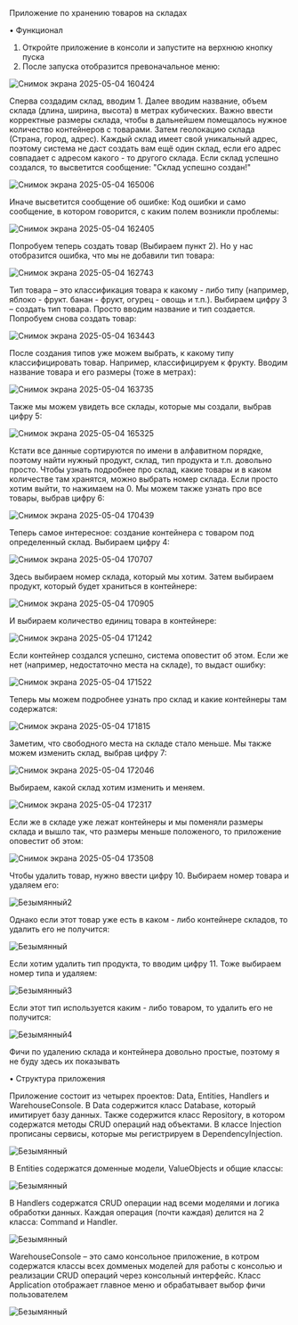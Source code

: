 Приложение по хранению товаров на складах

• Функционал

1. Откройте приложение в консоли и запустите на верхнюю кнопку пуска
2. После запуска отобразится превоначальное меню:


![Снимок экрана 2025-05-04 160424](https://github.com/user-attachments/assets/72bd886a-29ba-4359-999f-5320c220b300)

Сперва создадим склад, вводим 1. Далее вводим название, объем склада (длина, ширина, высота) в метрах кубических. Важно ввести корректные размеры склада, чтобы в дальнейшем помещалось нужное количество контейнеров с товарами.
Затем геолокацию склада (Страна, город, адрес). Каждый склад имеет свой уникальный адрес, поэтому система не даст создать вам ещё один склад, если его адрес совпадает с адресом какого - то другого склада.
Если склад успешно создался, то высветится сообщение: "Склад успешно создан!"

![Снимок экрана 2025-05-04 165006](https://github.com/user-attachments/assets/ecab2253-23bc-40b2-8eaa-3a6cbe71a8c1)

Иначе высветится сообщение об ошибке: Код ошибки и само сообщение, в котором говорится, с каким полем возникли проблемы:

![Снимок экрана 2025-05-04 162405](https://github.com/user-attachments/assets/c5f5a86c-9f76-4fd4-858d-400185ffe292)

Попробуем теперь создать товар (Выбираем пункт 2). Но у нас отобразится ошибка, что мы не добавили тип товара:

![Снимок экрана 2025-05-04 162743](https://github.com/user-attachments/assets/1b7cf5bc-5abe-41d1-8c9b-f6772a4dbbb1)

Тип товара – это классификация товара к какому - либо типу (например, яблоко - фрукт. банан - фрукт, огурец - овощь и т.п.). Выбираем цифру 3 – создать тип товара. Просто вводим название и тип создается.
Попробуем снова создать товар:

![Снимок экрана 2025-05-04 163443](https://github.com/user-attachments/assets/9b3a5ceb-f2c6-40dd-bbdc-0921d4e3fe9d)

После создания типов уже можем выбрать, к какому типу классифицировать товар. Например, классифицируем к фрукту. Вводим название товара и его размеры (тоже в метрах):

![Снимок экрана 2025-05-04 163735](https://github.com/user-attachments/assets/2d20d788-67fe-4ca9-a588-be027ea445e6)

Также мы можем увидеть все склады, которые мы создали, выбрав цифру 5:

![Снимок экрана 2025-05-04 165325](https://github.com/user-attachments/assets/7bfce54e-598f-495d-bc5b-bcb8d145c546)

Кстати все данные сортируются по имени в алфавитном порядке, поэтому найти нужный продукт, склад, тип продукта и т.п. довольно просто. Чтобы узнать подробнее про склад, какие товары и в каком количестве там хранятся, можно выбрать номер склада. Если просто хотим выйти, то нажимаем на 0.
Мы можем также узнать про все товары, выбрав цифру 6:

![Снимок экрана 2025-05-04 170439](https://github.com/user-attachments/assets/bfdb3252-c65d-486f-a537-fc25b132276e)

Теперь самое интересное: создание контейнера с товаром под определенный склад. Выбираем цифру 4:

![Снимок экрана 2025-05-04 170707](https://github.com/user-attachments/assets/4d792eeb-f3df-4432-b1a5-5341c1b4ed87)

Здесь выбираем номер склада, который мы хотим. Затем выбираем продукт, который будет храниться в контейнере:

![Снимок экрана 2025-05-04 170905](https://github.com/user-attachments/assets/9da24443-b587-49c8-94b1-0ec08d0bb450)

И выбираем количество единиц товара в контейнере:

![Снимок экрана 2025-05-04 171242](https://github.com/user-attachments/assets/919bc1ce-5245-4732-aad8-c43af8e11303)

Если контейнер создался успешно, система оповестит об этом. Если же нет (например, недостаточно места на складе), то выдаст ошибку:

![Снимок экрана 2025-05-04 171522](https://github.com/user-attachments/assets/4d1c0eff-c12c-4a5e-b939-50097639cc24)

Теперь мы можем подробнее узнать про склад и какие контейнеры там содержатся:

![Снимок экрана 2025-05-04 171815](https://github.com/user-attachments/assets/ecc18d05-8377-4aae-a68b-221aea59e77a)

Заметим, что свободного места на складе стало меньше.
Мы также можем изменить склад, выбрав цифру 7:

![Снимок экрана 2025-05-04 172046](https://github.com/user-attachments/assets/0b070c88-25c1-406f-be09-f4659bc0cd41)

Выбираем, какой склад хотим изменить и меняем.

![Снимок экрана 2025-05-04 172317](https://github.com/user-attachments/assets/a66737f5-6bab-47f9-baaa-0d338b913610)

Если же в складе уже лежат контейнеры и мы поменяли размеры склада и вышло так, что размеры меньше положеного, то приложение оповестит об этом:

![Снимок экрана 2025-05-04 173508](https://github.com/user-attachments/assets/8b6d3289-a873-4215-a5b0-e9b83e31cacd)

Чтобы удалить товар, нужно ввести цифру 10. Выбираем номер товара и удаляем его:

![Безымянный2](https://github.com/user-attachments/assets/df66bbf2-40d3-4705-9ce3-d3c1322c2987)

Однако если этот товар уже есть в каком - либо контейнере складов, то удалить его не получится:

![Безымянный](https://github.com/user-attachments/assets/cde4803b-a56b-47e4-87b1-df8353b17cee)

Если хотим удалить тип продукта, то вводим цифру 11. Тоже выбираем номер типа и удаляем:

![Безымянный3](https://github.com/user-attachments/assets/92fa1a07-80e3-43d6-bdf9-c70179fdb4df)

Если этот тип используется каким - либо товаром, то удалить его не получится:

![Безымянный4](https://github.com/user-attachments/assets/c8fbfba8-4ddc-4640-9fb6-935e67481c75)

Фичи по удалению склада и контейнера довольно простые, поэтому я не буду здесь их показывать

• Структура приложения

Приложение состоит из четырех проектов: Data, Entities, Handlers и WarehouseConsole. В Data содержится класс Database, который имитирует базу данных. Также содержится класс Repository, в котором содержатся методы CRUD операций над объектами. В классе Injection прописаны сервисы, которые мы регистрируем в DependencyInjection.

![Безымянный](https://github.com/user-attachments/assets/bd51146e-b3fa-4d66-b8f1-74cc403e0c9f)

В Entities содержатся доменные модели, ValueObjects и общие классы:

![Безымянный](https://github.com/user-attachments/assets/bd9fe499-36f8-4e29-a914-a0f3ec65cdfc)

В Handlers содержатся CRUD операции над всеми моделями и логика обработки данных. Каждая операция (почти каждая) делится на 2 класса: Command и Handler.

![Безымянный](https://github.com/user-attachments/assets/aa27de4a-ab7e-435c-888f-28f6051dafc1)

WarehouseConsole – это само консольное приложение, в котром содержатся классы всех домменых моделей для работы с консолью и реализации CRUD операций через консольный интерфейс. Класс Application отображает главное меню и обрабатывает выбор фичи пользователем

![Безымянный](https://github.com/user-attachments/assets/04cc66d2-bc0e-4d28-9f21-9522c3a9ece5)